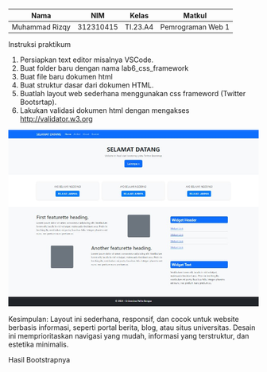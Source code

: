 | Nama                    | NIM        | Kelas   | Matkul            |
|-------------------------|------------|---------|-------------------|
| Muhammad Rizqy | 312310415  | TI.23.A4| Pemrograman Web 1 |

Instruksi praktikum

1. Persiapkan text editor misalnya VSCode.
2. Buat folder baru dengan nama lab6_css_framework
3. Buat file baru dokumen html
4. Buat struktur dasar dari dokumen HTML.
5. Buatlah layout web sederhana menggunakan css frameword (Twitter Bootsrtap).
6. Lakukan validasi dokumen html dengan mengakses http://validator.w3.org 

![alt text](https://github.com/Rizqy679/Lab6Web/blob/main/prak%206%202.jpg)

Kesimpulan: Layout ini sederhana, responsif, dan cocok untuk website berbasis informasi, seperti portal berita, blog, atau situs universitas. Desain ini memprioritaskan navigasi yang mudah, informasi yang terstruktur, dan estetika minimalis.

Hasil Bootstrapnya

